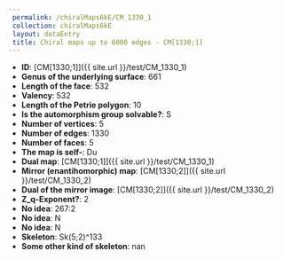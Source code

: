 ```yaml
--- 
 permalink: /chiralMaps6kE/CM_1330_1 
 collection: chiralMaps6kE
 layout: dataEntry
 title: Chiral maps up to 6000 edges - CM[1330;1]
---
```


- **ID**: [CM[1330;1]]({{ site.url }}/test/CM_1330_1)
- **Genus of the underlying surface**: 661
- **Length of the face**: 532
- **Valency**: 532
- **Length of the Petrie polygon**: 10
- **Is the automorphism group solvable?**: S
- **Number of vertices**: 5
- **Number of edges**: 1330
- **Number of faces**: 5
- **The map is self-**: Du
- **Dual map**: [CM[1330;1]]({{ site.url }}/test/CM_1330_1)
- **Mirror (enantihomorphic) map**: [CM[1330;2]]({{ site.url }}/test/CM_1330_2)
- **Dual of the mirror image**: [CM[1330;2]]({{ site.url }}/test/CM_1330_2)
- **Z_q-Exponent?**: 2
- **No idea**:  267:2
- **No idea**: N
- **No idea**: N
- **Skeleton**: Sk(5;2)^133
- **Some other kind of skeleton**: nan
